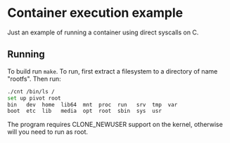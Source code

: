 # Container execution example

Just an example of running a container using direct syscalls on C.

## Running

To build run `make`.
To run, first extract a filesystem to a directory of name "rootfs".
Then run:

```sh
./cnt /bin/ls /
set up pivot root
bin   dev  home  lib64	mnt  proc  run	 srv  tmp  var
boot  etc  lib	 media	opt  root  sbin  sys  usr
```
The program requires CLONE_NEWUSER support on the kernel, otherwise will you need 
to run as root.
